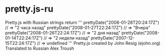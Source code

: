 pretty.js-ru
============

Pretty.js with Russian strings return
'''
prettyDate("2008-01-28T20:24:17Z") // => "2 часа назад"
prettyDate("2008-01-27T22:24:17Z") // => "Вчера"
prettyDate("2008-01-26T22:24:17Z") // => "2 дня назад"
prettyDate("2008-01-14T22:24:17Z") // => "2 недели назад"
prettyDate("2007-12-15T22:24:17Z") // => undefined
'''
Pretty.js created by John Resig (ejohn.org)
Translated to Russian Alex Troush
